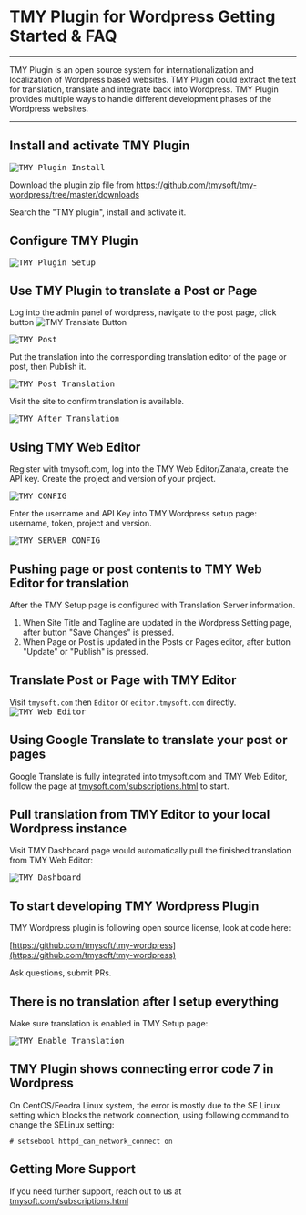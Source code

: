 # TMY Plugin for Wordpress Getting Started & FAQ

----

TMY Plugin is an open source system for internationalization and localization of Wordpress based websites. TMY Plugin could extract the text for translation, translate and integrate back into Wordpress. TMY Plugin provides multiple ways to handle different development phases of the Wordpress websites.


----

## Install and activate TMY Plugin 

<kbd>![TMY Plugin Install](https://github.com/tmysoft/tmy-wordpress/blob/master/doc/tmy-addplugin.png "TMY Plugin Install")</kbd>

Download the plugin zip file from https://github.com/tmysoft/tmy-wordpress/tree/master/downloads 

Search the "TMY plugin", install and activate it.

## Configure TMY Plugin

<kbd>![TMY Plugin Setup](https://github.com/tmysoft/tmy-wordpress/blob/master/doc/tmy-setup.png "TMY Plugin Setup")</kbd>

## Use TMY Plugin to translate a Post or Page

Log into the admin panel of wordpress, navigate to the post page, click button ![TMY Translate Button](https://github.com/tmysoft/tmy-wordpress/blob/master/doc/tmy-translatebutton.png "TMY Translate Button")

<kbd>![TMY Post](https://github.com/tmysoft/tmy-wordpress/blob/master/doc/tmy-page.png "TMY Post")</kbd>

Put the translation into the corresponding translation editor of the page or post, then Publish it.

<kbd>![TMY Post Translation](https://github.com/tmysoft/tmy-wordpress/blob/master/doc/tmy-pagetranslated.png "TMY Page Translation")</kbd>

Visit the site to confirm translation is available.

<kbd>![TMY After Translation](https://github.com/tmysoft/tmy-wordpress/blob/master/doc/tmy-sitetranslatedview.png "TMY After Translation")</kbd>

## Using TMY Web Editor

Register with tmysoft.com, log into the TMY Web Editor/Zanata, create the API key. Create the project and version of your project.

<kbd>![TMY CONFIG](https://github.com/tmysoft/tmy-wordpress/blob/master/doc/tmy-apikey.png "TMY CONFIG")</kbd>

Enter the username and API Key into TMY Wordpress setup page: username, token, project and version.

<kbd>![TMY SERVER CONFIG](https://github.com/tmysoft/tmy-wordpress/blob/master/doc/tmy-pluginserverconfig.png "TMY SERVER CONFIG")</kbd>

## Pushing page or post contents to TMY Web Editor for translation

After the TMY Setup page is configured with Translation Server information.

1. When Site Title and Tagline are updated in the Wordpress Setting page, after button "Save Changes" is pressed.
2. When Page or Post is updated in the Posts or Pages editor, after button "Update" or "Publish" is pressed.

## Translate Post or Page with TMY Editor

Visit `tmysoft.com` then `Editor` or `editor.tmysoft.com` directly.
<kbd>![TMY Web Editor](https://github.com/tmysoft/tmy-wordpress/blob/master/doc/tmy-webeditor.png "TMY Web Editor")</kbd>


## Using Google Translate to translate your post or pages

Google Translate is fully integrated into tmysoft.com and TMY Web Editor, follow the page at [tmysoft.com/subscriptions.html](https://www.tmysoft.com/subscriptions.html) to start.

## Pull translation from TMY Editor to your local Wordpress instance

Visit TMY Dashboard page would automatically pull the finished translation from TMY Web Editor:

<kbd>![TMY Dashboard](https://github.com/tmysoft/tmy-wordpress/blob/master/doc/tmy-dashboard.png "TMY Dashboard")</kbd>

## To start developing TMY Wordpress Plugin

TMY Wordpress plugin is following open source license, look at code here:

[https://github.com/tmysoft/tmy-wordpress](https://github.com/tmysoft/tmy-wordpress)

Ask questions, submit PRs.

## There is no translation after I setup everything 

Make sure translation is enabled in TMY Setup page:

<kbd>![TMY Enable Translation](https://github.com/tmysoft/tmy-wordpress/blob/master/doc/tmy-enabletranslation.png "TMY Enable Translation")</kbd>

## TMY Plugin shows connecting error code 7 in Wordpress

On CentOS/Feodra Linux system, the error is mostly due to the SE Linux setting which blocks the network connection, using following command to change the SELinux setting:

```
# setsebool httpd_can_network_connect on
```


## Getting More Support

If you need further support, reach out to us at [tmysoft.com/subscriptions.html](https://www.tmysoft.com/subscriptions.html)
